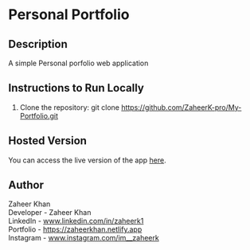 # Personal Portfolio

## Description
A simple Personal porfolio web application

## Instructions to Run Locally
1. Clone the repository:
    git clone https://github.com/ZaheerK-pro/My-Portfolio.git

## Hosted Version
You can access the live version of the app [here](http://zaheerkhan.netlify.app/).

## Author
Zaheer Khan <br>
Developer - Zaheer Khan <br>
LinkedIn - www.linkedin.com/in/zaheerk1 <br>
Portfolio - https://zaheerkhan.netlify.app <br>
Instagram - www.instagram.com/im__zaheerk <br>
